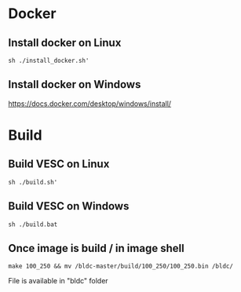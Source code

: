 # Docker

## Install docker on Linux
```
sh ./install_docker.sh'
``` 

## Install docker on Windows

https://docs.docker.com/desktop/windows/install/

# Build

## Build VESC on Linux
```
sh ./build.sh'
``` 

## Build VESC on Windows
```
sh ./build.bat
``` 

## Once image is build / in image shell

```
make 100_250 && mv /bldc-master/build/100_250/100_250.bin /bldc/
``` 
File is available in "bldc" folder
